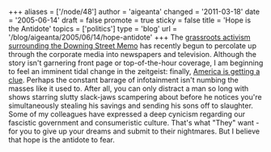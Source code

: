 +++
aliases = ['/node/48']
author = 'aigeanta'
changed = '2011-03-18'
date = '2005-06-14'
draft = false
promote = true
sticky = false
title = 'Hope is the Antidote'
topics = ['politics']
type = 'blog'
url = '/blog/aigeanta/2005/06/14/hope-antidote'
+++
The <a href="http://afterdowningstreet.org">grassroots activism surrounding the Downing Street Memo</a> has recently begun to percolate up through the corporate media into newspapers and television. Although the story isn't garnering front page or top-of-the-hour coverage, I am beginning to feel an imminent tidal change in the zeitgeist: finally, <a href="http://www.usatoday.com/news/washington/2005-06-12-poll_x.htm">America is getting a clue</a>. Perhaps the constant barrage of infotainment isn't numbing the masses like it used to.
 After all, you can only distract a man so long with shows starring slutty slack-jaws scampering about before he notices you're simultaneously stealing his savings and sending his sons off to slaughter. Some of my colleagues have expressed a deep cynicism regarding our fascistic government and consumeristic culture. That's what "They" want - for you to give up your dreams and submit to their nightmares. But I believe that hope is the antidote to fear.


